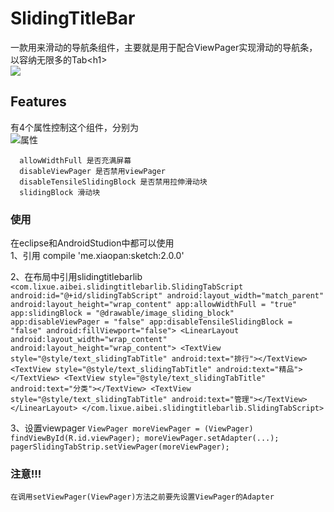
SlidingTitleBar
===================================
  一款用来滑动的导航条组件，主要就是用于配合ViewPager实现滑动的导航条，以容纳无限多的Tab\<h1\><br />
 ![](https://github.com/heavenxue/SlidingTitleBar/raw/master/docs/截图.png)

Features
-----------------------------------
  有4个属性控制这个组件，分别为<br />
  ![属性](https://github.com/heavenxue/SlidingTitleBar/raw/master/docs/attr.png "属性")

      allowWidthFull 是否充满屏幕
      disableViewPager 是否禁用viewPager
      disableTensileSlidingBlock 是否禁用拉伸滑动块
      slidingBlock 滑动块
  
### 使用
  在eclipse和AndroidStudion中都可以使用<br />
  1、引用
      compile 'me.xiaopan:sketch:2.0.0'

  2、在布局中引用slidingtitlebarlib
     ` <com.lixue.aibei.slidingtitlebarlib.SlidingTabScript
          android:id="@+id/slidingTabScript"
          android:layout_width="match_parent"
          android:layout_height="wrap_content"
          app:allowWidthFull = "true"
          app:slidingBlock = "@drawable/image_sliding_block"
          app:disableViewPager = "false"
          app:disableTensileSlidingBlock = "false"
          android:fillViewport="false">
          <LinearLayout
              android:layout_width="wrap_content"
              android:layout_height="wrap_content">
              <TextView style="@style/text_slidingTabTitle" android:text="排行"></TextView>
              <TextView style="@style/text_slidingTabTitle" android:text="精品"></TextView>
              <TextView style="@style/text_slidingTabTitle" android:text="分类"></TextView>
              <TextView style="@style/text_slidingTabTitle" android:text="管理"></TextView>
          </LinearLayout>
      </com.lixue.aibei.slidingtitlebarlib.SlidingTabScript>`

   3、设置viewpager
       `ViewPager moreViewPager = (ViewPager) findViewById(R.id.viewPager);
       moreViewPager.setAdapter(...);
       pagerSlidingTabStrip.setViewPager(moreViewPager);`


### 注意!!!
    在调用setViewPager(ViewPager)方法之前要先设置ViewPager的Adapter
        
